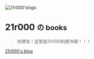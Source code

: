 ![21r000'slogo](https:\gitee.com\Is21r000\image\raw\master\pic1\21r000-64x64.ico)

# 21r000 <small>の books</small>

> 哈喽哇！这里是21r000的图书阁！！！

[21r000's blog](https://www.21r000.top)